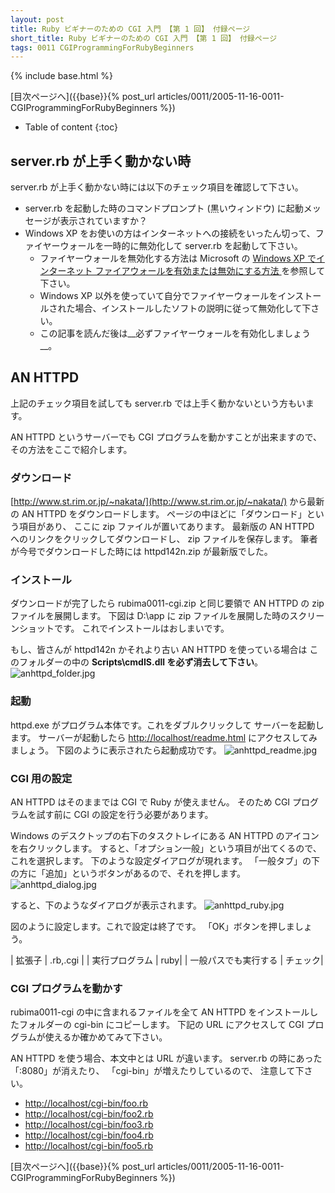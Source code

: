 ```yaml
---
layout: post
title: Ruby ビギナーのための CGI 入門 【第 1 回】 付録ページ
short_title: Ruby ビギナーのための CGI 入門 【第 1 回】 付録ページ
tags: 0011 CGIProgrammingForRubyBeginners
---
```

{% include base.html %}


[目次ページへ]({{base}}{% post_url articles/0011/2005-11-16-0011-CGIProgrammingForRubyBeginners %})

* Table of content
{:toc}


## server.rb が上手く動かない時

server.rb が上手く動かない時には以下のチェック項目を確認して下さい。

* server.rb を起動した時のコマンドプロンプト (黒いウィンドウ) に起動メッセージが表示されていますか？
* Windows XP をお使いの方はインターネットへの接続をいったん切って、ファイヤーウォールを一時的に無効化して server.rb を起動して下さい。
  * ファイヤーウォールを無効化する方法は Microsoft の [Windows XP でインターネット ファイアウォールを有効または無効にする方法 ](http://support.microsoft.com/default.aspx?scid=kb;ja;283673) を参照して下さい。
  * Windows XP 以外を使っていて自分でファイヤーウォールをインストールされた場合、インストールしたソフトの説明に従って無効化して下さい。
  * この記事を読んだ後は__必ずファイヤーウォールを有効化しましょう__。


## AN HTTPD

上記のチェック項目を試しても server.rb では上手く動かないという方もいます。

AN HTTPD というサーバーでも CGI プログラムを動かすことが出来ますので、
その方法をここで紹介します。

### ダウンロード

[http://www.st.rim.or.jp/~nakata/](http://www.st.rim.or.jp/~nakata/)
から最新の AN HTTPD をダウンロードします。
ページの中ほどに「ダウンロード」という項目があり、
ここに zip ファイルが置いてあります。
最新版の AN HTTPD へのリンクをクリックしてダウンロードし、
zip ファイルを保存します。
筆者が今号でダウンロードした時には httpd142n.zip が最新版でした。

### インストール

ダウンロードが完了したら rubima0011-cgi.zip と同じ要領で
AN HTTPD の zip ファイルを展開します。
下図は D:\app に zip ファイルを展開した時のスクリーンショットです。
これでインストールはおしまいです。

もし、皆さんが httpd142n かそれより古い AN HTTPD を使っている場合は
このフォルダーの中の __Scripts\cmdIS.dll を必ず消去して下さい__。 
![anhttpd_folder.jpg]({{base}}{{site.baseurl}}/images/0011-CGIProgrammingForRubyBeginners-Appendix/anhttpd_folder.jpg)

### 起動

httpd.exe がプログラム本体です。これをダブルクリックして
サーバーを起動します。
サーバーが起動したら [http://localhost/readme.html](http://localhost/readme.html) にアクセスしてみましょう。
下図のように表示されたら起動成功です。
![anhttpd_readme.jpg]({{base}}{{site.baseurl}}/images/0011-CGIProgrammingForRubyBeginners-Appendix/anhttpd_readme.jpg)

### CGI 用の設定

AN HTTPD はそのままでは CGI で Ruby が使えません。
そのため CGI プログラムを試す前に CGI の設定を行う必要があります。

Windows のデスクトップの右下のタスクトレイにある AN HTTPD のアイコンを右クリックします。
すると、「オプション一般」という項目が出てくるので、これを選択します。
下のような設定ダイアログが現れます。
「一般タブ」の下の方に「追加」というボタンがあるので、それを押します。
![anhttpd_dialog.jpg]({{base}}{{site.baseurl}}/images/0011-CGIProgrammingForRubyBeginners-Appendix/anhttpd_dialog.jpg)

すると、下のようなダイアログが表示されます。
![anhttpd_ruby.jpg]({{base}}{{site.baseurl}}/images/0011-CGIProgrammingForRubyBeginners-Appendix/anhttpd_ruby.jpg)

図のように設定します。これで設定は終了です。
「OK」ボタンを押しましょう。

|  拡張子 |  .rb,.cgi |
|  実行プログラム |  ruby|
|  一般パスでも実行する |  チェック|


### CGI プログラムを動かす

rubima0011-cgi の中に含まれるファイルを全て
AN HTTPD をインストールしたフォルダーの cgi-bin にコピーします。
下記の URL にアクセスして CGI プログラムが使えるか確かめてみて下さい。

AN HTTPD を使う場合、本文中とは URL が違います。
server.rb の時にあった「:8080」が消えたり、
「cgi-bin」が増えたりしているので、
注意して下さい。

* [http://localhost/cgi-bin/foo.rb](http://localhost/cgi-bin/foo.rb)
* [http://localhost/cgi-bin/foo2.rb](http://localhost/cgi-bin/foo2.rb)
* [http://localhost/cgi-bin/foo3.rb](http://localhost/cgi-bin/foo3.rb)
* [http://localhost/cgi-bin/foo4.rb](http://localhost/cgi-bin/foo4.rb)
* [http://localhost/cgi-bin/foo5.rb](http://localhost/cgi-bin/foo5.rb)


[目次ページへ]({{base}}{% post_url articles/0011/2005-11-16-0011-CGIProgrammingForRubyBeginners %})


